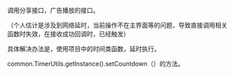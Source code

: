 调用分享接口，广告播放的接口。

（个人估计是涉及到网络延时，当前操作不在主界面等的问题，导致直接调用相关函数时失效，在接收成功回调时，已经触发）

具体解决办法是，使用项目中的时间类函数，延时执行。

common.TimerUtils.getInstance().setCountdown（）的方法。

